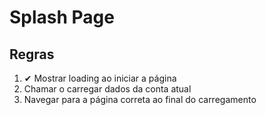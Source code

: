 # Splash Page

## Regras
1. ✔ Mostrar loading ao iniciar a página
2. Chamar o carregar dados da conta atual
3. Navegar para a página correta ao final do carregamento